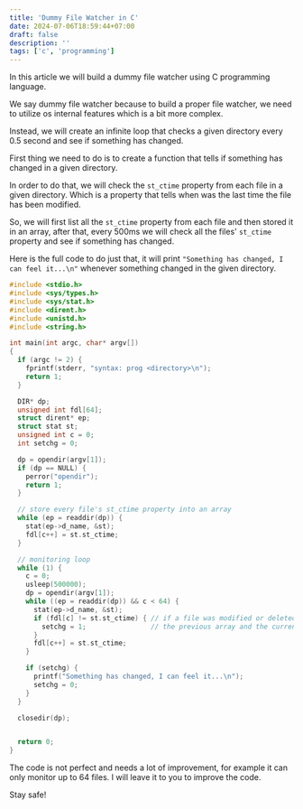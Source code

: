 ```yaml
---
title: 'Dummy File Watcher in C'
date: 2024-07-06T18:59:44+07:00
draft: false
description: ''
tags: ['c', 'programming']
---
```


In this article we will build a dummy file watcher using C programming
language.

We say dummy file watcher because to build a proper file watcher, we
need to utilize os internal features which is a bit more complex.

Instead, we will create an infinite loop that checks a given directory
every 0.5 second and see if something has changed.

First thing we need to do is to create a function that tells if something
has changed in a given directory.

In order to do that, we will check the `st_ctime` property from each file
in a given directory. Which is a property that tells when was the last
time the file has been modified.

So, we will first list all the `st_ctime` property from each file and then
stored it in an array, after that, every 500ms we will check all the files'
`st_ctime` property and see if something has changed.

Here is the full code to do just that, it will print `"Something has changed, I can feel it...\n"`
whenever something changed in the given directory.

```c
#include <stdio.h>
#include <sys/types.h>
#include <sys/stat.h>
#include <dirent.h>
#include <unistd.h>
#include <string.h>

int main(int argc, char* argv[])
{
  if (argc != 2) {
    fprintf(stderr, "syntax: prog <directory>\n");
    return 1;
  }

  DIR* dp;
  unsigned int fdl[64];
  struct dirent* ep;
  struct stat st;
  unsigned int c = 0;
  int setchg = 0;

  dp = opendir(argv[1]);
  if (dp == NULL) {
    perror("opendir");
    return 1;
  }

  // store every file's st_ctime property into an array
  while (ep = readdir(dp)) {
    stat(ep->d_name, &st);
    fdl[c++] = st.st_ctime;
  }

  // monitoring loop
  while (1) {
    c = 0;
    usleep(500000);
    dp = opendir(argv[1]);
    while ((ep = readdir(dp)) && c < 64) {
      stat(ep->d_name, &st);
      if (fdl[c] != st.st_ctime) { // if a file was modified or deleted or there is a new file
        setchg = 1;                // the previous array and the current array will differ
      }
      fdl[c++] = st.st_ctime;
    }

    if (setchg) {
      printf("Something has changed, I can feel it...\n");
      setchg = 0;
    }
  }

  closedir(dp);


  return 0;
}
```

The code is not perfect and needs a lot of improvement, for example
it can only monitor up to 64 files. I will leave it to you to improve
the code.

Stay safe!
